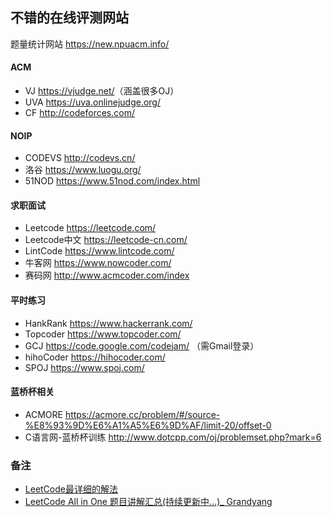 ## 不错的在线评测网站  
题量统计网站 <https://new.npuacm.info/>  

#### ACM  
- VJ <https://vjudge.net/>（涵盖很多OJ）  
- UVA <https://uva.onlinejudge.org/>  
- CF <http://codeforces.com/>  

#### NOIP  
- CODEVS <http://codevs.cn/>  
- 洛谷 <https://www.luogu.org/>  
- 51NOD <https://www.51nod.com/index.html>  

#### 求职面试  
- Leetcode <https://leetcode.com/>  
- Leetcode中文 <https://leetcode-cn.com/>  
- LintCode <https://www.lintcode.com/>  
- 牛客网 <https://www.nowcoder.com/>  
- 赛码网 <http://www.acmcoder.com/index>  

#### 平时练习  
- HankRank <https://www.hackerrank.com/>  
- Topcoder <https://www.topcoder.com/>  
- GCJ <https://code.google.com/codejam/>  （需Gmail登录）  
- hihoCoder <https://hihocoder.com/>  
- SPOJ <https://www.spoj.com/>  

#### 蓝桥杯相关  
- ACMORE <https://acmore.cc/problem/#/source-%E8%93%9D%E6%A1%A5%E6%9D%AF/limit-20/offset-0>  
- C语言网-蓝桥杯训练 <http://www.dotcpp.com/oj/problemset.php?mark=6>  

### 备注  
- [LeetCode最详细的解法](http://coordinate.wang/)  
- [LeetCode All in One 题目讲解汇总(持续更新中...)_ Grandyang](https://www.cnblogs.com/grandyang/p/4606334.html)  
